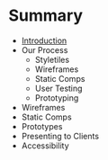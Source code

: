 # Summary

* [Introduction](README.md)
* Our Process
   * Styletiles
   * Wireframes
   * Static Comps
   * User Testing
   * Prototyping
* Wireframes
* Static Comps
* Prototypes
* Presenting to Clients
* Accessibility

